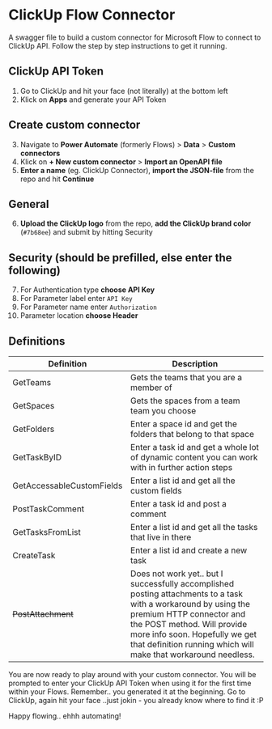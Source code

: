 # ClickUp Flow Connector
A swagger file to build a custom connector for Microsoft Flow to connect to ClickUp API. Follow the step by step instructions to get it running.

## ClickUp API Token

1. Go to ClickUp and hit your face (not literally) at the bottom left
2. Klick on **Apps** and generate your API Token 

## Create custom connector

3. Navigate to **Power Automate** (formerly Flows) > **Data** > **Custom connectors**
4. Klick on **+ New custom connector** > **Import an OpenAPI file**
5. **Enter a name** (eg. ClickUp Connector), **import the JSON-file** from the repo and hit **Continue**

## General

6. **Upload the ClickUp logo** from the repo, **add the ClickUp brand color** (`#7b68ee`) and submit by hitting Security

## Security (should be prefilled, else enter the following)

7. For Authentication type **choose API Key**
8. For Parameter label enter `API Key`
9. For Parameter name enter `Authorization`
10. Parameter location **choose Header**

## Definitions

| Definition | Description |
|--|--|
| GetTeams  | Gets the teams that you are a member of |
| GetSpaces | Gets the spaces from a team team you choose |
| GetFolders | Enter a space id and get the folders that belong to that space |
| GetTaskByID | Enter a task id and get a whole lot of dynamic content you can work with in further action steps |
| GetAccessableCustomFields | Enter a list id and get all the custom fields |
| PostTaskComment | Enter a task id and post a comment |
| GetTasksFromList | Enter a list id and get all the tasks that live in there |
| CreateTask | Enter a list id and create a new task |
| ~~PostAttachment~~ | Does not work yet.. but I successfully accomplished posting attachments to a task with a workaround by using the premium HTTP connector and the POST method. Will provide more info soon. Hopefully we get that definition running which will make that workaround needless.  |

You are now ready to play around with your custom connector. You will be prompted to enter your ClickUp API Token when using it for the first time within your Flows. Remember.. you generated it at the beginning. Go to ClickUp, again hit your face ..just jokin - you already know where to find it :P

Happy flowing.. ehhh automating!
